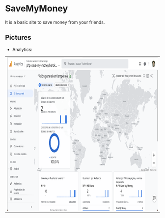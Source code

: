 # SaveMyMoney

It is a basic site to save money from your friends.

## Pictures

- Analytics:
<table><tr><td>
  <img src="images/Analytics.png" width="1000" height="500" />
</td></tr></table>
